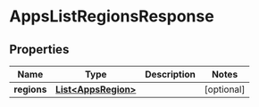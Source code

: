 

# AppsListRegionsResponse


## Properties

| Name | Type | Description | Notes |
|------------ | ------------- | ------------- | -------------|
|**regions** | [**List&lt;AppsRegion&gt;**](AppsRegion.md) |  |  [optional] |



